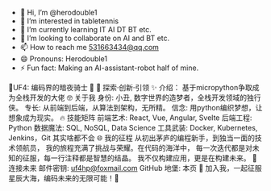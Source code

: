 - 👋 Hi, I’m @herodouble1
- 👀 I’m interested in tabletennis
- 🌱 I’m currently learning IT AI DT BT etc.
- 💞️ I’m looking to collaborate on AI and BT etc.
- 📫 How to reach me 531663434@qq.com
- 😄 Pronouns: Herodouble1
- ⚡ Fun fact: Making an AI-assistant-robot half of mine.

<!---
herodouble1/herodouble1 is a ✨ special ✨ repository because its `README.md` (this file) appears on your GitHub profile.
You can click the Preview link to take a look at your changes.
--->
💫UF4: 编码界的暗夜骑士 💫
🌌 探索·创新·引领
✨ 介绍：
基于micropython争取成为全栈开发的大佬
🤓 关于我
身份: 小丑, 数字世界的造梦者，全栈开发领域的独行侠。
专长: 从前端到后端，从算法到架构，无所精。
信念: 用python编织梦想，让想象成为现实。
🔥 技能矩阵
前端艺术: React, Vue, Angular, Svelte
后端工程: Python
数据魔法: SQL, NoSQL, Data Science
工具武装: Docker, Kubernetes, Jenkins，Git
其实啥都不会
🌐 我的征程
从初出茅庐的编程新手，到独当一面的技术领航员，
我的旅程充满了挑战与荣耀。在代码的海洋中，
每一次迭代都是对未知的征服，每一行注释都是智慧的结晶。
我不仅构建应用，更是在构建未来。
🌈 连接未来
邮件密钥: uf4hp@foxmail.com
GitHub 地堡: 本页
🚀 加入我，一起征服星辰大海，编码未来的无限可能！🚀
